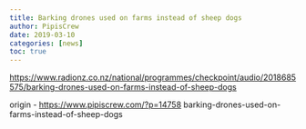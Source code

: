 ```yaml
---
title: Barking drones used on farms instead of sheep dogs
author: PipisCrew
date: 2019-03-10
categories: [news]
toc: true
---
```


https://www.radionz.co.nz/national/programmes/checkpoint/audio/2018685575/barking-drones-used-on-farms-instead-of-sheep-dogs

origin - https://www.pipiscrew.com/?p=14758 barking-drones-used-on-farms-instead-of-sheep-dogs